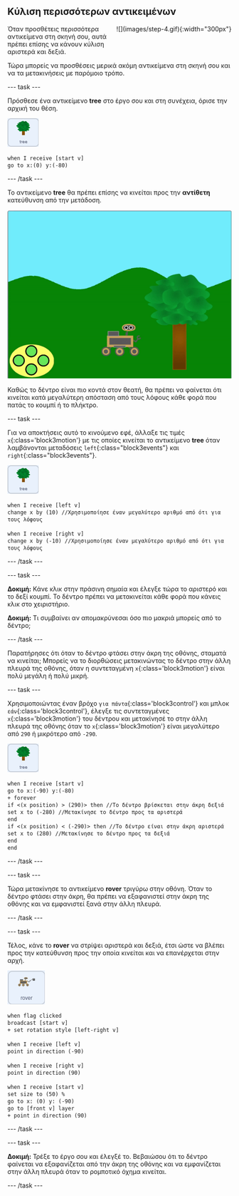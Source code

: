 ## Κύλιση περισσότερων αντικειμένων

<div style="display: flex; flex-wrap: wrap">
<div style="flex-basis: 200px; flex-grow: 1; margin-right: 15px;">
Όταν προσθέτεις περισσότερα αντικείμενα στη σκηνή σου, αυτά πρέπει επίσης να κάνουν κύλιση αριστερά και δεξιά.
</div>
<div>
![](images/step-4.gif){:width="300px"}
</div>
</div>

Τώρα μπορείς να προσθέσεις μερικά ακόμη αντικείμενα στη σκηνή σου και να τα μετακινήσεις με παρόμοιο τρόπο.

--- task ---

Πρόσθεσε ένα αντικείμενο **tree** στο έργο σου και στη συνέχεια, όρισε την αρχική του θέση.

![Το αντικείμενο tree.](images/tree-sprite.png)
```blocks3
when I receive [start v]
go to x:(0) y:(-80)
```

--- /task ---

Το αντικείμενο **tree** θα πρέπει επίσης να κινείται προς την **αντίθετη** κατεύθυνση από την μετάδοση.

![Κίνηση ενός δέντρου που κινείται δεξιά και αριστερά, που δείχνει τη συντεταγμένη x να αλλάζει.](images/scrolling-tree.gif)

Καθώς το δέντρο είναι πιο κοντά στον θεατή, θα πρέπει να φαίνεται ότι κινείται κατά μεγαλύτερη απόσταση από τους λόφους κάθε φορά που πατάς το κουμπί ή το πλήκτρο.

--- task ---

Για να αποκτήσεις αυτό το κινούμενο εφέ, άλλαξε τις τιμές `x`{:class='block3motion'} με τις οποίες κινείται το αντικείμενο **tree** όταν λαμβάνονται μεταδόσεις `left`{:class="block3events"} και `right`{:class="block3events"}.

![Το αντικείμενο tree.](images/tree-sprite.png)

```blocks3
when I receive [left v]
change x by (10) //Χρησιμοποίησε έναν μεγαλύτερο αριθμό από ότι για τους λόφους

when I receive [right v]
change x by (-10) //Χρησιμοποίησε έναν μεγαλύτερο αριθμό από ότι για τους λόφους
```

--- /task ---

--- task ---

**Δοκιμή:** Κάνε κλικ στην πράσινη σημαία και έλεγξε τώρα το αριστερό και το δεξί κουμπί. Το δέντρο πρέπει να μετακινείται κάθε φορά που κάνεις κλικ στο χειριστήριο.

**Δοκιμή:** Τι συμβαίνει αν απομακρύνεσαι όσο πιο μακριά μπορείς από το δέντρο;

--- /task ---

Παρατήρησες ότι όταν το δέντρο φτάσει στην άκρη της οθόνης, σταματά να κινείται; Μπορείς να το διορθώσεις μετακινώντας το δέντρο στην άλλη πλευρά της οθόνης, όταν η συντεταγμένη `x`{:class='block3motion'} είναι πολύ μεγάλη ή πολύ μικρή.

--- task ---

Χρησιμοποιώντας έναν βρόχο `για πάντα`{:class='block3control'} και μπλοκ `εάν`{:class='block3control'}, έλεγξε τις συντεταγμένες `x`{:class='block3motion'} του δέντρου και μετακίνησέ το στην άλλη πλευρά της οθόνης όταν το `x`{:class='block3motion'} είναι μεγαλύτερο από `290` ή μικρότερο από `-290`.

![Το αντικείμενο tree.](images/tree-sprite.png)

```blocks3
when I receive [start v]
go to x:(-90) y:(-80)
+ forever
if <(x position) > (290)> then //Το δέντρο βρίσκεται στην άκρη δεξιά
set x to (-280) //Μετακίνησε το δέντρο προς τα αριστερά
end
if <(x position) < (-290)> then //Το δέντρο είναι στην άκρη αριστερά
set x to (280) //Μετακίνησε το δέντρο προς τα δεξιά
end
end
```

--- /task ---

--- task ---

Τώρα μετακίνησε το αντικείμενο **rover** τριγύρω στην οθόνη. Όταν το δέντρο φτάσει στην άκρη, θα πρέπει να εξαφανιστεί στην άκρη της οθόνης και να εμφανιστεί ξανά στην άλλη πλευρά.

--- /task ---

--- task ---

Τέλος, κάνε το **rover** να στρίψει αριστερά και δεξιά, έτσι ώστε να βλέπει προς την κατεύθυνση προς την οποία κινείται και να επανέρχεται στην αρχή.

![Το αντικείμενο rover.](images/rover-sprite.png)

```blocks3
when flag clicked
broadcast [start v]
+ set rotation style [left-right v]

when I receive [left v]
point in direction (-90)

when I receive [right v]
point in direction (90)

when I receive [start v]
set size to (50) %
go to x: (0) y: (-90)
go to [front v] layer
+ point in direction (90)
```

--- /task ---

--- task ---

**Δοκιμή:** Τρέξε το έργο σου και έλεγξέ το. Βεβαιώσου ότι το δέντρο φαίνεται να εξαφανίζεται από την άκρη της οθόνης και να εμφανίζεται στην άλλη πλευρά όταν το ρομποτικό όχημα κινείται.

--- /task ---
